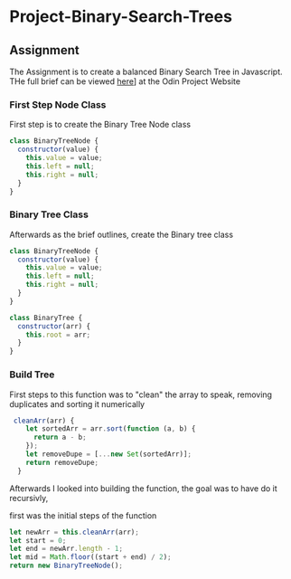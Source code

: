 # Project-Binary-Search-Trees

## Assignment

The Assignment is to create a balanced Binary Search Tree in Javascript. THe full brief can be viewed [here](https://www.theodinproject.com/lessons/javascript-binary-search-trees)] at the Odin Project Website

### First Step Node Class

First step is to create the Binary Tree Node class

```js
class BinaryTreeNode {
  constructor(value) {
    this.value = value;
    this.left = null;
    this.right = null;
  }
}
```

### Binary Tree Class

Afterwards as the brief outlines, create the Binary tree class

```js
class BinaryTreeNode {
  constructor(value) {
    this.value = value;
    this.left = null;
    this.right = null;
  }
}

class BinaryTree {
  constructor(arr) {
    this.root = arr;
  }
}
```

### Build Tree

First steps to this function was to "clean" the array to speak, removing duplicates and sorting it numerically

```js
 cleanArr(arr) {
    let sortedArr = arr.sort(function (a, b) {
      return a - b;
    });
    let removeDupe = [...new Set(sortedArr)];
    return removeDupe;
  }
```

Afterwards I looked into building the function, the goal was to have do it recursivly,

first was the initial steps of the function

```js
let newArr = this.cleanArr(arr);
let start = 0;
let end = newArr.length - 1;
let mid = Math.floor((start + end) / 2);
return new BinaryTreeNode();
```
